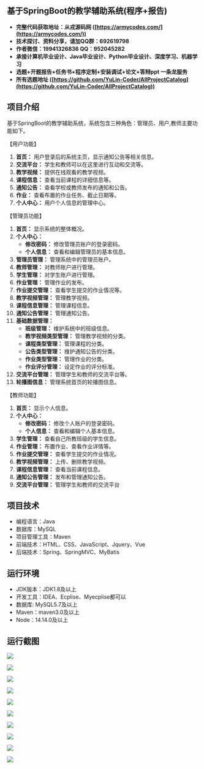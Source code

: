 ## 基于SpringBoot的教学辅助系统(程序+报告)

- <b>完整代码获取地址：从戎源码网 ([https://armycodes.com/](https://armycodes.com/))</b>
- <b>技术探讨、资料分享，请加QQ群：692619798</b> 
- <b>作者微信：19941326836  QQ：952045282</b> 
- <b>承接计算机毕业设计、Java毕业设计、Python毕业设计、深度学习、机器学习</b>
- <b>选题+开题报告+任务书+程序定制+安装调试+论文+答辩ppt 一条龙服务</b>
- <b>所有选题地址 ([https://github.com/YuLin-Coder/AllProjectCatalog](https://github.com/YuLin-Coder/AllProjectCatalog)) </b>

## 项目介绍
基于SpringBoot的教学辅助系统，系统包含三种角色：管理员、用户,教师主要功能如下。

【用户功能】

1. **首页：** 用户登录后的系统主页，显示通知公告等相关信息。
2. **交流平台：** 学生和教师可以在这里进行互动和交流等。
3. **教学视频：** 提供在线观看的教学视频。
4. **课程信息：** 查看当前课程的详细信息等。
5. **通知公告：** 查看学校或教师发布的通知和公告。
6. **作业：** 查看布置的作业任务、截止日期等。
7. **个人中心：** 用户个人信息的管理中心。

【管理员功能】

1. **首页：** 显示系统的整体概况。
2. **个人中心：**
   - **修改密码：** 修改管理员账户的登录密码。
   - **个人信息：** 查看和编辑管理员的基本信息。
3. **管理员管理：** 管理系统中的管理员账户。
4. **教师管理：** 对教师账户进行管理。
5. **学生管理：** 对学生账户进行管理。
6. **作业管理：** 管理作业的发布。
7. **作业提交管理：** 查看学生提交的作业情况等。
8. **教学视频管理：** 管理教学视频。
9. **课程信息管理：** 管理课程信息。
10. **通知公告管理：** 管理通知公告。
11. **基础数据管理：**
    - **班级管理：** 维护系统中的班级信息。
    - **教学视频类型管理：** 管理教学视频的分类。
    - **课程类型管理：** 管理课程的分类。
    - **公告类型管理：** 维护通知公告的分类。
    - **作业类型管理：** 管理作业的分类。
    - **作业评分管理：** 设定作业的评分标准。
12. **交流平台管理：** 管理学生和教师的交流平台等。
13. **轮播图信息：** 管理系统首页的轮播图信息。

【教师功能】

1. **首页：** 显示个人信息。
2. **个人中心：**
   - **修改密码：** 修改个人账户的登录密码。
   - **个人信息：** 查看和编辑个人基本信息。
3. **学生管理：** 查看自己所教班级的学生信息。
4. **作业管理：** 布置作业、查看作业详情等。
5. **作业提交管理：** 查看学生提交的作业情况。
6. **教学视频管理：** 上传、删除教学视频。
7. **课程信息管理：** 查看当前课程信息。
8. **通知公告管理：** 发布和管理通知公告。
9. **交流平台管理：** 管理学生和教师的交流平台

## 项目技术
- 编程语言：Java
- 数据库：MySQL
- 项目管理工具：Maven
- 前端技术：HTML、CSS、JavaScript、Jquery、Vue
- 后端技术：Spring、SpringMVC、MyBatis

## 运行环境
- JDK版本：JDK1.8及以上
- 开发工具：IDEA、Ecplise、Myecplise都可以
- 数据库: MySQL5.7及以上
- Maven：maven3.0及以上
- Node：14.14.0及以上

## 运行截图
![](screenshot/1.png)

![](screenshot/2.png)

![](screenshot/3.png)

![](screenshot/4.png)

![](screenshot/5.png)

![](screenshot/6.png)

![](screenshot/7.png)

![](screenshot/8.png)

![](screenshot/9.png)

![](screenshot/10.png)
